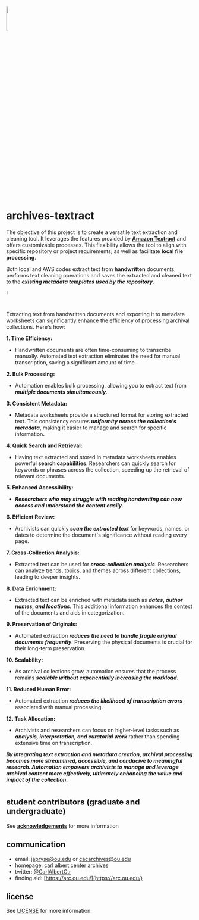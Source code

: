 <img src="https://github.com/prys0000/archives-textract/blob/b136eb96469361dac4b2a0d4eaa7093c12053efc/a-t.jpg" width=10% height=13%>

# archives-textract

The objective of this project is to create a versatile text extraction and cleaning tool. It leverages the features provided by [**Amazon Textract**](https://aws.amazon.com/textract/?nc2=type_a) and offers customizable processes. This flexibility allows the tool to align with specific repository or project requirements, as well as facilitate **local file processing**.

Both local and AWS codes extract text from **handwritten** documents, performs text cleaning operations and saves the extracted and cleaned text to the ***existing metadata templates used by the repository***. 

!

#

Extracting text from handwritten documents and exporting it to metadata worksheets can significantly enhance the efficiency of processing archival collections. Here's how:

**1. Time Efficiency:**

* Handwritten documents are often time-consuming to transcribe manually. Automated text extraction eliminates the need for manual transcription, saving a significant amount of time.

**2. Bulk Processing:**

* Automation enables bulk processing, allowing you to extract text from ***multiple documents simultaneously***.

**3. Consistent Metadata:**

* Metadata worksheets provide a structured format for storing extracted text. This consistency ensures ***uniformity across the collection's metadata***, making it easier to manage and search for specific information.

**4. Quick Search and Retrieval:**

* Having text extracted and stored in metadata worksheets enables powerful **search capabilities**. Researchers can quickly search for keywords or phrases across the collection, speeding up the retrieval of relevant documents.

**5. Enhanced Accessibility:**

* ***Researchers who may struggle with reading handwriting can now access and understand the content easily.***

**6. Efficient Review:**

* Archivists can quickly ***scan the extracted text*** for keywords, names, or dates to determine the document's significance without reading every page.

**7. Cross-Collection Analysis:**

* Extracted text can be used for ***cross-collection analysis***. Researchers can analyze trends, topics, and themes across different collections, leading to deeper insights.

**8. Data Enrichment:**

* Extracted text can be enriched with metadata such as ***dates, author names, and locations***. This additional information enhances the context of the documents and aids in categorization.

**9. Preservation of Originals:**

* Automated extraction ***reduces the need to handle fragile original documents frequently***. Preserving the physical documents is crucial for their long-term preservation.

**10. Scalability:**

* As archival collections grow, automation ensures that the process remains ***scalable without exponentially increasing the workload***.

**11. Reduced Human Error:**

* Automated extraction ***reduces the likelihood of transcription errors*** associated with manual processing.

**12. Task Allocation:**

* Archivists and researchers can focus on higher-level tasks such as ***analysis, interpretation, and curatorial work*** rather than spending extensive time on transcription.

***By integrating text extraction and metadata creation, archival processing becomes more streamlined, accessible, and conducive to meaningful research. Automation empowers archivists to manage and leverage archival content more effectively, ultimately enhancing the value and impact of the collection.***

 
#


## student contributors (graduate and undergraduate)
See [**acknowledgements**](https://github.com/prys0000/political-commercial-collection-archives/blob/main/acknowledgements.md) for more information

## communication

- email: [japryse@ou.edu](japryse@ou.edu) or [cacarchives@ou.edu](cacarchives@ou.edu)
- homepage: [carl albert center archives](https://www.ou.edu/carlalbertcenter/congressional-collection)
- twitter: [@CarlAlbertCtr](https://twitter.com/CarlAlbertCtr)
- finding aid: [https://arc.ou.edu/](https://arc.ou.edu/)

## license

See [LICENSE](https://github.com/prys0000/congressional-portal-project/blob/main/LICENSE.md) for more information.
